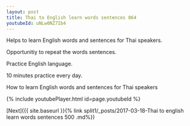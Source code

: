 ```yaml
---
layout: post
title: Thai to English learn words sentences 864 
youtubeId: uNLw0NZ7Ib4
---
```

 
 
Helps to learn English words and sentences for Thai speakers.

Opportunitiy to repeat the words sentences. 

Practice English language. 
 
10 minutes practice every day. 
 
How to learn English words and sentences for Thai speakers 
 
{% include youtubePlayer.html id=page.youtubeId %}
 
 
[Next]({{ site.baseurl }}{% link  split1/_posts/2017-03-18-Thai to english learn words sentences 500 .md%})
 
